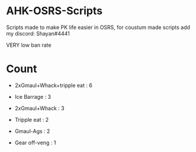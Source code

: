 # AHK-OSRS-Scripts

Scripts made to make PK life easier in OSRS, for coustum made scripts add my discord: Shayan#4441

VERY low ban rate



# Count

* 2xGmaul+Whack+tripple eat : 6

* Ice Barrage : 3

* 2xGmaul+Whack : 3

* Tripple eat : 2

* Gmaul-Ags : 2

* Gear off-veng : 1













